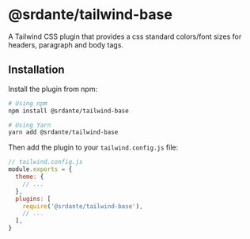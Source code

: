 # @srdante/tailwind-base

A Tailwind CSS plugin that provides a css standard colors/font sizes for headers, paragraph and body tags.


## Installation

Install the plugin from npm:

```sh
# Using npm
npm install @srdante/tailwind-base

# Using Yarn
yarn add @srdante/tailwind-base
```

Then add the plugin to your `tailwind.config.js` file:

```js
// tailwind.config.js
module.exports = {
  theme: {
    // ...
  },
  plugins: [
    require('@srdante/tailwind-base'),
    // ...
  ],
}
```